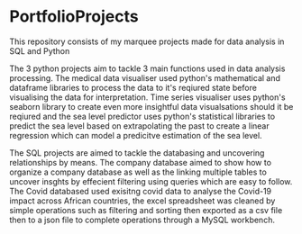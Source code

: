 # PortfolioProjects
This repository consists of my marquee projects made for data analysis in SQL and Python

The 3 python projects aim to tackle 3 main functions used in data analysis processing. The medical data visualiser used python's mathematical and dataframe libraries to process the data to it's reqiured state before visualising the data for interpretation. Time series visualiser uses python's seaborn library to create even more insightful data visualsations should it be reqiured and the sea level predictor uses python's statistical libraries to predict the sea level based on extrapolating the past to create a linear regression which can model a predicitve estimation of the sea level.

The SQL projects are aimed to tackle the databasing and uncovering relationships by means. The company database aimed to show how to organize a company database as well as the linking multiple tables to uncover insghts by effecient filtering using queries which are easy to follow. The Covid databased used exisitng covid data to analyse the Covid-19 impact across African countries, the excel spreadsheet was cleaned by simple operations such as filtering and sorting then exported as a csv file then to a json file to complete operations through a MySQL workbench.
